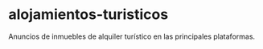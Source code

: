 # alojamientos-turisticos
Anuncios de inmuebles de alquiler turístico en las principales plataformas.
